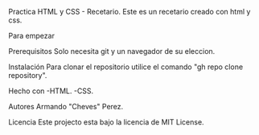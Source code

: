Practica HTML y CSS - Recetario.
Este es un recetario creado con html y css.

Para empezar

Prerequisitos
Solo necesita git y un navegador de su eleccion. 

Instalación
Para clonar el repositorio utilice el comando "gh repo clone repository".

Hecho con
-HTML.
-CSS.

Autores
Armando "Cheves" Perez.

Licencia
Este projecto esta bajo la licencia de MIT License.

